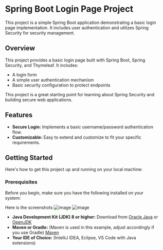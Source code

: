 # Spring Boot Login Page Project

This project is a simple Spring Boot application demonstrating a basic login page implementation. It includes user authentication and utilizes Spring Security for security management.

## Overview

This project provides a basic login page built with Spring Boot, Spring Security, and Thymeleaf. It includes:

- A login form
- A simple user authentication mechanism
- Basic security configuration to protect endpoints

This project is a great starting point for learning about Spring Security and building secure web applications.

## Features

- **Secure Login:** Implements a basic username/password authentication flow.
- **Customizable:** Easy to extend and customize to fit your specific requirements.



## Getting Started

Here's how to get this project up and running on your local machine:

### Prerequisites

Before you begin, make sure you have the following installed on your system:


Here is the screenshots ![image](https://github.com/user-attachments/assets/d1842cac-6273-400c-8924-540dc0350cb9)    ![image](https://github.com/user-attachments/assets/58cd8d2b-e0c1-462b-a3ac-6c563c7f404f)



- **Java Development Kit (JDK) 8 or higher:** Download from [Oracle Java](https://www.oracle.com/java/technologies/downloads/) or [OpenJDK](https://openjdk.java.net/projects/jdk/)
- **Maven or Gradle:** (Maven is used in this example, adjust accordingly if you use Gradle) [Maven](https://maven.apache.org/download.cgi)
- **Your IDE of Choice:** (IntelliJ IDEA, Eclipse, VS Code with Java extensions)
